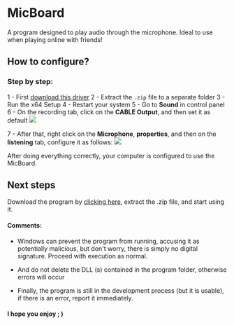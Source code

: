 ﻿# MicBoard

A program designed to play audio through the microphone. Ideal to use when playing online with friends!


## How to configure?
### Step by step:
1 - First [download this driver](https://www.vb-audio.com/Cable/)
2 - Extract the `.zip` file to a separate folder
3 - Run the x64 Setup
4 - Restart your system
5 - Go to **Sound** in control panel
6 -  On the recording tab, click on the **CABLE Output**, and then set it as default
![](https://i.imgur.com/2aoCjr3.png)

7 - After that, right click on the **Microphone**, **properties**, and then on the **listening** tab, configure it as follows:
![](https://i.imgur.com/TQj27Kn.png)

After doing everything correctly, your computer is configured to use the MicBoard.

## Next steps
Download the program by [clicking here](http://download1481.mediafire.com/lkbluwbnneig/kyctk5o387tlrss/MicBoard.zip), extract the .zip file, and start using it.

#### Comments:
 - Windows can prevent the program from running, accusing it as potentially malicious, but don't worry, there is simply no digital signature. Proceed with execution as normal.

- And do not delete the DLL (s) contained in the program folder, otherwise errors will occur

- Finally, the program is still in the development process (but it is usable), if there is an error, report it immediately.

#### I hope you enjoy ; )
